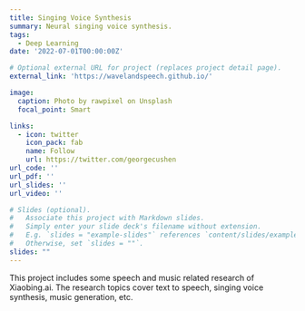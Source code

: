 ```yaml
---
title: Singing Voice Synthesis
summary: Neural singing voice synthesis.
tags:
  - Deep Learning
date: '2022-07-01T00:00:00Z'

# Optional external URL for project (replaces project detail page).
external_link: 'https://wavelandspeech.github.io/'

image:
  caption: Photo by rawpixel on Unsplash
  focal_point: Smart

links:
  - icon: twitter
    icon_pack: fab
    name: Follow
    url: https://twitter.com/georgecushen
url_code: ''
url_pdf: ''
url_slides: ''
url_video: ''

# Slides (optional).
#   Associate this project with Markdown slides.
#   Simply enter your slide deck's filename without extension.
#   E.g. `slides = "example-slides"` references `content/slides/example-slides.md`.
#   Otherwise, set `slides = ""`.
slides: ""
---
```


This project includes some speech and music related research of Xiaobing.ai. The research topics cover text to speech, singing voice synthesis, music generation, etc.